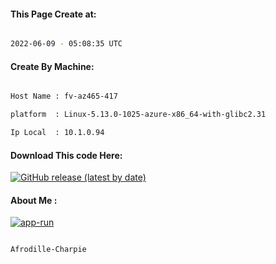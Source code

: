 
   
#### This Page Create at:

```bash

2022-06-09 - 05:08:35 UTC

```

#### Create By Machine:

```bash

Host Name : fv-az465-417

platform  : Linux-5.13.0-1025-azure-x86_64-with-glibc2.31

Ip Local  : 10.1.0.94

```
#### Download This code Here:

[![GitHub release (latest by date)](https://img.shields.io/github/v/release/Afrodille-Charpie/App-Run-1?style=for-the-badge&label=Download)](https://github.com/Afrodille-Charpie/App-Run-1/releases) 

</p> 

#### About Me :

[![app-run](https://github.com/Afrodille-Charpie/App-Run-1/actions/workflows/app-run.yml/badge.svg)](https://github.com/Afrodille-Charpie/App-Run-1/actions/workflows/app-run.yml)

```bash

Afrodille-Charpie

```

